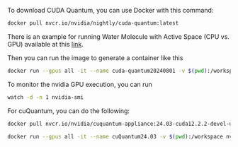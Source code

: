 To download CUDA Quantum, you can use Docker with this command:

```sh
docker pull nvcr.io/nvidia/nightly/cuda-quantum:latest
```

There is an example for running Water Molecule with Active Space (CPU vs. GPU) available at this [link](https://nvidia.github.io/cuda-quantum/latest/examples/python/tutorials/vqe_water_active_space.html).

Then you can run the image to generate a container like this

```sh
docker run --gpus all -it --name cuda-quantum20240801 -v $(pwd):/workspace nvcr.io/nvidia/nightly/cuda-quantum:latest
```

To monitor the nvidia GPU execution, you can run
```sh
watch -d -n 1 nvidia-smi
```

For cuQuantum, you can do the following:
```sh
docker pull nvcr.io/nvidia/cuquantum-appliance:24.03-cuda12.2.2-devel-ubuntu22.04-x86_64

docker run --gpus all -it --name cuQuantum24.03 -v $(pwd):/workspace nvcr.io/nvidia/cuquantum-appliance:24.03-cuda12.2.2-devel-ubuntu22.04-x86_64

```

